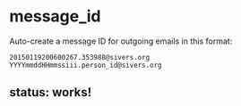 # message_id

Auto-create a message ID for outgoing emails in this format:

```
20150119200600267.353988@sivers.org
YYYYmmddHHmmssiii.person_id@sivers.org
```

## status: works!

